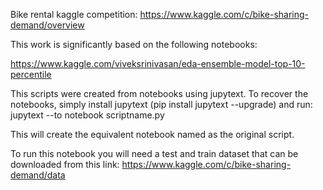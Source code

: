Bike rental kaggle competition: https://www.kaggle.com/c/bike-sharing-demand/overview
 
This work is significantly based on the following notebooks:

https://www.kaggle.com/viveksrinivasan/eda-ensemble-model-top-10-percentile

This scripts were created from notebooks using jupytext. To recover the notebooks, simply install jupytext (pip install jupytext --upgrade) and run:
jupytext --to notebook scriptname.py

This will create the equivalent notebook named as the original script. 

To run this notebook you will need a test and train dataset that can be downloaded from this link: https://www.kaggle.com/c/bike-sharing-demand/data
